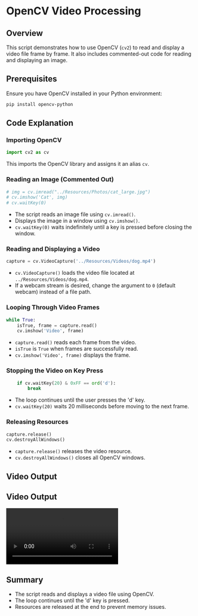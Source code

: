 # OpenCV Video Processing

## Overview
This script demonstrates how to use OpenCV (`cv2`) to read and display a video file frame by frame. It also includes commented-out code for reading and displaying an image.

## Prerequisites
Ensure you have OpenCV installed in your Python environment:
```bash
pip install opencv-python
```

## Code Explanation

### Importing OpenCV
```python
import cv2 as cv
```
This imports the OpenCV library and assigns it an alias `cv`.

### Reading an Image (Commented Out)
```python
# img = cv.imread("../Resources/Photos/cat_large.jpg")
# cv.imshow('Cat', img)
# cv.waitKey(0)
```
- The script reads an image file using `cv.imread()`.
- Displays the image in a window using `cv.imshow()`.
- `cv.waitKey(0)` waits indefinitely until a key is pressed before closing the window.

### Reading and Displaying a Video
```python
capture = cv.VideoCapture('../Resources/Videos/dog.mp4')
```
- `cv.VideoCapture()` loads the video file located at `../Resources/Videos/dog.mp4`.
- If a webcam stream is desired, change the argument to `0` (default webcam) instead of a file path.

### Looping Through Video Frames
```python
while True:
    isTrue, frame = capture.read()
    cv.imshow('Video', frame)
```
- `capture.read()` reads each frame from the video.
- `isTrue` is `True` when frames are successfully read.
- `cv.imshow('Video', frame)` displays the frame.

### Stopping the Video on Key Press
```python
    if cv.waitKey(20) & 0xFF == ord('d'):
        break
```
- The loop continues until the user presses the 'd' key.
- `cv.waitKey(20)` waits 20 milliseconds before moving to the next frame.

### Releasing Resources
```python
capture.release()
cv.destroyAllWindows()
```
- `capture.release()` releases the video resource.
- `cv.destroyAllWindows()` closes all OpenCV windows.

## Video Output
## Video Output
![Video Preview](./Video/dog.mp4)


## Summary
- The script reads and displays a video file using OpenCV.
- The loop continues until the 'd' key is pressed.
- Resources are released at the end to prevent memory issues.


